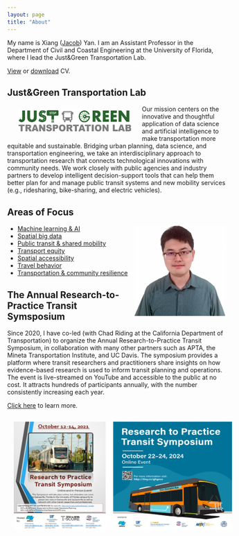 ```yaml
---
layout: page
title: "About"
---
```




My name is Xiang ([Jacob](https://jacobyan0.github.io//aboutmyname)) Yan. I am an Assistant Professor in the Department of Civil and Coastal Engineering at the University of Florida, where I lead the Just&Green Transportation Lab.

[View](https://docs.google.com/viewer?url=https://raw.githubusercontent.com/jacobyan0/jacobyan0.github.io/master/Yan_CV.pdf) or [download](https://raw.githubusercontent.com/jacobyan0/jacobyan0.github.io/master/Yan_CV.pdf) CV.

## Just&Green Transportation Lab

<img align="left" width="261" height="54" src="https://github.com/jacobyan0/jacobyan0.github.io/raw/master/images/Other/Lab%20logo.jpg" style="vertical-align:middle;margin: 8px 25px"> 


Our mission centers on the innovative and thoughtful application of data science and artificial intelligence to make transportation more equitable and sustainable. Bridging urban planning, data science, and transportation engineering, we take an interdisciplinary approach to transportation research that connects technological innovations with community needs. We work closely with public agencies and industry partners to develop intelligent decision-support tools that can help them better plan for and manage public transit systems and new mobility services (e.g., ridesharing, bike-sharing, and electric vehicles). 

<!---<b>News!</b> TRB2023 is around the corner! [Click to see](https://docs.google.com/viewer?url=https://raw.githubusercontent.com/jacobyan0/jacobyan0.github.io/master/OtherFiles/TRB2023%20Just%20and%20Green%20Transportation%20Lab.pdf) the list of presentations by our lab.               -->

## Areas of Focus


<img align="right" width="210" height="210" src="https://github.com/jacobyan0/jacobyan0.github.io/raw/master/images/photos/Headshot_Yan.jpg" style="vertical-align:middle"> 

* [Machine learning & AI](https://jacobyan0.github.io/aibigdata/)
* [Spatial big data](https://jacobyan0.github.io/aibigdata/)
* [Public transit & shared mobility](https://jacobyan0.github.io/transitnewmobility/)
* [Transport equity](https://jacobyan0.github.io/equity/)
* [Spatial accessibility](https://jacobyan0.github.io/accessibility/)
* [Travel behavior](https://jacobyan0.github.io/travelbehavior/)
* [Transportation & community resilience](https://jacobyan0.github.io/resilience/)


## The Annual Research-to-Practice Transit Symsposium

Since 2020, I have co-led (with Chad Riding at the California Department of Transportation) to organize the Annual Research-to-Practice Transit Symposium, in collaboration with many other partners such as APTA, the Mineta Transportation Institute, and UC Davis. The symposium provides a platform where transit researchers and practitioners share insights on how evidence-based research is used to inform transit planning and operations. The event is live-streamed on YouTube and accessible to the public at no cost. It attracts hundreds of participants annually, with the number consistently increasing each year.

[Click here](https://www.transportation.institute.ufl.edu/news-and-events/annual-research-to-practice-transit-symposium/) to learn more.

<img align="center" width="968" height="250" src="https://github.com/jacobyan0/jacobyan0.github.io/raw/master/images/R2PTransitSymposium.png" style="vertical-align:middle;margin:15px 15px"/> 
